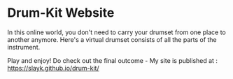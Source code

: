 # Drum-Kit Website

In this online world, you don't need to carry your drumset from one place to another anymore. Here's a virtual drumset consists of all the parts of the instrument. 

Play and enjoy!
Do check out the final outcome - My site is published at : https://slayk.github.io/drum-kit/
